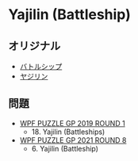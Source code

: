 # Yajilin (Battleship)

## オリジナル
- [バトルシップ](battleships.md)
- [ヤジリン](yajilin.md)

## 問題
- [WPF PUZZLE GP 2019 ROUND 1](../questions/wpfpgp2019-1.md)
	- 18\. Yajilin (Battleships)
- [WPF PUZZLE GP 2021 ROUND 8](../questions/wpfpgp2021-8.md)
	- 6\. Yajilin (Battleship)
